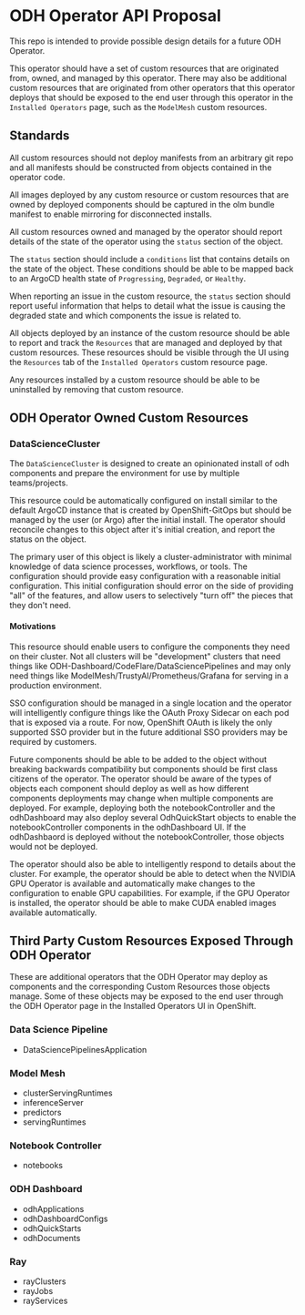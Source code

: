# ODH Operator API Proposal

This repo is intended to provide possible design details for a future ODH Operator.

This operator should have a set of custom resources that are originated from, owned, and managed by this operator.  There may also be additional custom resources that are originated from other operators that this operator deploys that should be exposed to the end user through this operator in the `Installed Operators` page, such as the `ModelMesh` custom resources.

## Standards

All custom resources should not deploy manifests from an arbitrary git repo and all manifests should be constructed from objects contained in the operator code.

All images deployed by any custom resource or custom resources that are owned by deployed components should be captured in the olm bundle manifest to enable mirroring for disconnected installs.

All custom resources owned and managed by the operator should report details of the state of the operator using the `status` section of the object.

The `status` section should include a `conditions` list that contains details on the state of the object.  These conditions should be able to be mapped back to an ArgoCD health state of `Progressing`, `Degraded`, or `Healthy`.

When reporting an issue in the custom resource, the `status` section should report useful information that helps to detail what the issue is causing the degraded state and which components the issue is related to.

All objects deployed by an instance of the custom resource should be able to report and track the `Resources` that are managed and deployed by that custom resources.  These resources should be visible through the UI using the `Resources` tab of the `Installed Operators` custom resource page.

Any resources installed by a custom resource should be able to be uninstalled by removing that custom resource.

## ODH Operator Owned Custom Resources

### DataScienceCluster

The `DataScienceCluster` is designed to create an opinionated install of odh components and prepare the environment for use by multiple teams/projects.

This resource could be automatically configured on install similar to the default ArgoCD instance that is created by OpenShift-GitOps but should be managed by the user (or Argo) after the initial install.  The operator should reconcile changes to this object after it's initial creation, and report the status on the object.

The primary user of this object is likely a cluster-administrator with minimal knowledge of data science processes, workflows, or tools.  The configuration should provide easy configuration with a reasonable initial configuration.  This initial configuration should error on the side of providing "all" of the features, and allow users to selectively "turn off" the pieces that they don't need.

#### Motivations

This resource should enable users to configure the components they need on their cluster.  Not all clusters will be "development" clusters that need things like ODH-Dashboard/CodeFlare/DataSciencePipelines and may only need things like ModelMesh/TrustyAI/Prometheus/Grafana for serving in a production environment.

SSO configuration should be managed in a single location and the operator will intelligently configure things like the OAuth Proxy Sidecar on each pod that is exposed via a route.  For now, OpenShift OAuth is likely the only supported SSO provider but in the future additional SSO providers may be required by customers.

Future components should be able to be added to the object without breaking backwards compatibility but components should be first class citizens of the operator.  The operator should be aware of the types of objects each component should deploy as well as how different components deployments may change when multiple components are deployed.  For example, deploying both the notebookController and the odhDashboard may also deploy several OdhQuickStart objects to enable the notebookController components in the odhDashboard UI.  If the odhDashbaord is deployed without the notebookController, those objects would not be deployed.

The operator should also be able to intelligently respond to details about the cluster.  For example, the operator should be able to detect when the NVIDIA GPU Operator is available and automatically make changes to the configuration to enable GPU capabilities.  For example, if the GPU Operator is installed, the operator should be able to make CUDA enabled images available automatically.

## Third Party Custom Resources Exposed Through ODH Operator

These are additional operators that the ODH Operator may deploy as components and the corresponding Custom Resources those objects manage.  Some of these objects may be exposed to the end user through the ODH Operator page in the Installed Operators UI in OpenShift.

### Data Science Pipeline 

- DataSciencePipelinesApplication

### Model Mesh

- clusterServingRuntimes
- inferenceServer
- predictors
- servingRuntimes

### Notebook Controller

- notebooks

### ODH Dashboard

- odhApplications
- odhDashboardConfigs
- odhQuickStarts
- odhDocuments

### Ray

- rayClusters
- rayJobs
- rayServices

